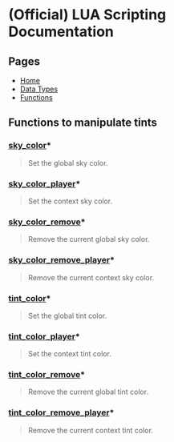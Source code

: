 
# (Official) LUA Scripting Documentation

## Pages

- [Home](../../index)
- [Data Types](../data-types)
- [Functions](../functions)

## Functions to manipulate tints

### [sky_color](tints/sky_color)*

> Set the global sky color.

### [sky_color_player](tints/sky_color_player)*

> Set the context sky color.

### [sky_color_remove](tints/sky_color_remove)*

> Remove the current global sky color.

### [sky_color_remove_player](tints/sky_color_remove_player)*

> Remove the current context sky color.

### [tint_color](tints/tint_color)*

> Set the global tint color.

### [tint_color_player](tints/tint_color_player)*

> Set the context tint color.

### [tint_color_remove](tints/tint_color_remove)*

> Remove the current global tint color.

### [tint_color_remove_player](tints/tint_color_remove_player)*

> Remove the current context tint color.
